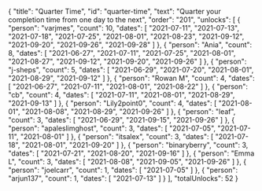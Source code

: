 {
  "title": "Quarter Time",
  "id": "quarter-time",
  "text": "Quarter your completion time from one day to the next",
  "order": "201",
  "unlocks": [
    {
      "person": "varjmes",
      "count": 10,
      "dates": [
        "2021-07-11",
        "2021-07-13",
        "2021-07-18",
        "2021-07-25",
        "2021-08-01",
        "2021-08-23",
        "2021-09-12",
        "2021-09-20",
        "2021-09-26",
        "2021-09-28"
      ]
    },
    {
      "person": "Ania",
      "count": 8,
      "dates": [
        "2021-06-27",
        "2021-07-11",
        "2021-07-25",
        "2021-08-01",
        "2021-08-27",
        "2021-09-12",
        "2021-09-20",
        "2021-09-26"
      ]
    },
    {
      "person": "j-sheps",
      "count": 5,
      "dates": [
        "2021-06-29",
        "2021-07-20",
        "2021-08-01",
        "2021-08-29",
        "2021-09-12"
      ]
    },
    {
      "person": "Rowan M",
      "count": 4,
      "dates": [
        "2021-06-27",
        "2021-07-11",
        "2021-08-01",
        "2021-08-22"
      ]
    },
    {
      "person": "cb",
      "count": 4,
      "dates": [
        "2021-07-11",
        "2021-08-01",
        "2021-08-29",
        "2021-09-13"
      ]
    },
    {
      "person": "Lily2point0",
      "count": 4,
      "dates": [
        "2021-08-01",
        "2021-08-08",
        "2021-08-29",
        "2021-09-26"
      ]
    },
    {
      "person": "leaf",
      "count": 3,
      "dates": [
        "2021-06-29",
        "2021-09-15",
        "2021-09-26"
      ]
    },
    {
      "person": "apaleslimghost",
      "count": 3,
      "dates": [
        "2021-07-05",
        "2021-07-11",
        "2021-08-01"
      ]
    },
    {
      "person": "itsalex",
      "count": 3,
      "dates": [
        "2021-07-18",
        "2021-08-01",
        "2021-09-20"
      ]
    },
    {
      "person": "binaryberry",
      "count": 3,
      "dates": [
        "2021-07-21",
        "2021-08-20",
        "2021-09-16"
      ]
    },
    {
      "person": "Emma L",
      "count": 3,
      "dates": [
        "2021-08-08",
        "2021-09-05",
        "2021-09-26"
      ]
    },
    {
      "person": "joelcarr",
      "count": 1,
      "dates": [
        "2021-07-05"
      ]
    },
    {
      "person": "arjun137",
      "count": 1,
      "dates": [
        "2021-07-13"
      ]
    }
  ],
  "totalUnlocks": 52
}